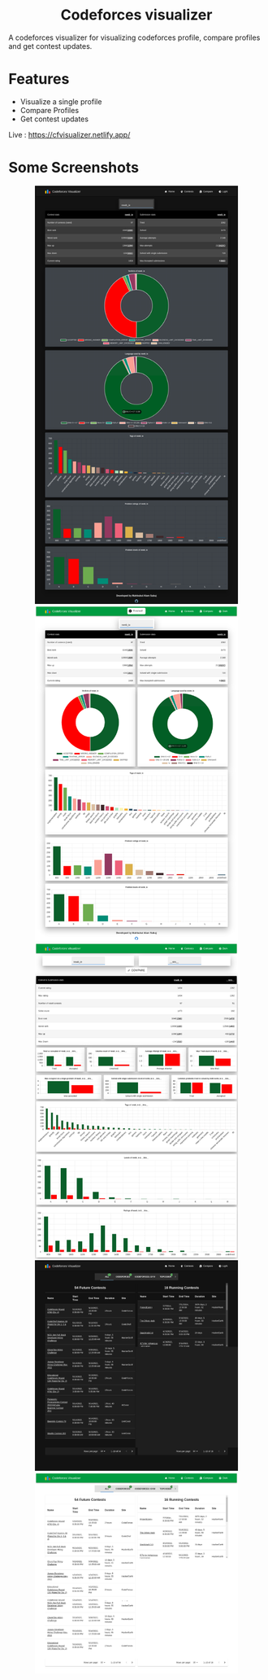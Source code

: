 <h1 align="center"> Codeforces visualizer </h1>

A codeforces visualizer for visualizing codeforces profile, compare profiles and get contest updates.

# Features

- Visualize a single profile
- Compare Profiles
- Get contest updates

Live : https://cfvisualizer.netlify.app/

# Some Screenshots

<div align="center">
    <img src="/screenshots/1.png" width="400px" /> 
    <img src="/screenshots/2.png" width="400px" />
    <img src="/screenshots/3.png" width="400px" />
    <img src="/screenshots/4.png" width="400px" />
    <img src="/screenshots/5.png" width="400px" />
</div>





